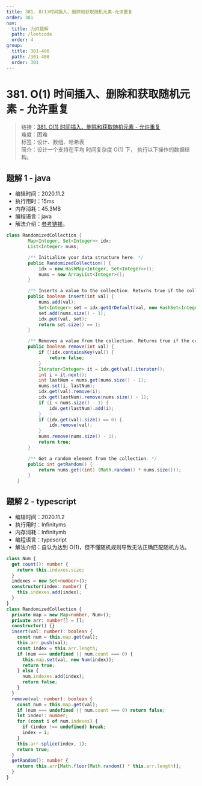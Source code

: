 ```yaml
---
title: 381. O(1)时间插入、删除和获取随机元素-允许重复
order: 381
nav:
  title: 力扣题解
  path: /leetcode
  order: 4
group:
  title: 301-400
  path: /301-400
  order: 301
---
```


# 381. O(1) 时间插入、删除和获取随机元素 - 允许重复

> 链接：[381. O(1) 时间插入、删除和获取随机元素 - 允许重复](https://leetcode-cn.com/problems/insert-delete-getrandom-o1-duplicates-allowed/)  
> 难度：困难  
> 标签：设计、数组、哈希表  
> 简介：设计一个支持在平均 时间复杂度 O(1) 下， 执行以下操作的数据结构。

## 题解 1 - java

- 编辑时间：2020.11.2
- 执行用时：15ms
- 内存消耗：45.3MB
- 编程语言：java
- 解法介绍：[参考链接](https://leetcode-cn.com/problems/insert-delete-getrandom-o1-duplicates-allowed/solution/o1-shi-jian-cha-ru-shan-chu-he-huo-qu-sui-ji-yua-5/)。

```java
class RandomizedCollection {
        Map<Integer, Set<Integer>> idx;
        List<Integer> nums;

        /** Initialize your data structure here. */
        public RandomizedCollection() {
            idx = new HashMap<Integer, Set<Integer>>();
            nums = new ArrayList<Integer>();
        }

        /** Inserts a value to the collection. Returns true if the collection did not already contain the specified element. */
        public boolean insert(int val) {
            nums.add(val);
            Set<Integer> set = idx.getOrDefault(val, new HashSet<Integer>());
            set.add(nums.size() - 1);
            idx.put(val, set);
            return set.size() == 1;
        }

        /** Removes a value from the collection. Returns true if the collection contained the specified element. */
        public boolean remove(int val) {
            if (!idx.containsKey(val)) {
                return false;
            }
            Iterator<Integer> it = idx.get(val).iterator();
            int i = it.next();
            int lastNum = nums.get(nums.size() - 1);
            nums.set(i, lastNum);
            idx.get(val).remove(i);
            idx.get(lastNum).remove(nums.size() - 1);
            if (i < nums.size() - 1) {
                idx.get(lastNum).add(i);
            }
            if (idx.get(val).size() == 0) {
                idx.remove(val);
            }
            nums.remove(nums.size() - 1);
            return true;
        }

        /** Get a random element from the collection. */
        public int getRandom() {
            return nums.get((int) (Math.random() * nums.size()));
        }
    }
```

## 题解 2 - typescript

- 编辑时间：2020.11.2
- 执行用时：Infinityms
- 内存消耗：Infinitymb
- 编程语言：typescript
- 解法介绍：自认为达到 O(1)，但不懂随机规则导致无法正确匹配随机方法。

```typescript
class Num {
  get count(): number {
    return this.indexes.size;
  }
  indexes = new Set<number>();
  constructor(index: number) {
    this.indexes.add(index);
  }
}
class RandomizedCollection {
  private map = new Map<number, Num>();
  private arr: number[] = [];
  constructor() {}
  insert(val: number): boolean {
    const num = this.map.get(val);
    this.arr.push(val);
    const index = this.arr.length;
    if (num === undefined || num.count === 0) {
      this.map.set(val, new Num(index));
      return true;
    } else {
      num.indexes.add(index);
      return false;
    }
  }
  remove(val: number): boolean {
    const num = this.map.get(val);
    if (num === undefined || num.count === 0) return false;
    let index!: number;
    for (const i of num.indexes) {
      if (index !== undefined) break;
      index = i;
    }
    this.arr.splice(index, 1);
    return true;
  }
  getRandom(): number {
    return this.arr[Math.floor(Math.random() * this.arr.length)];
  }
}
```
